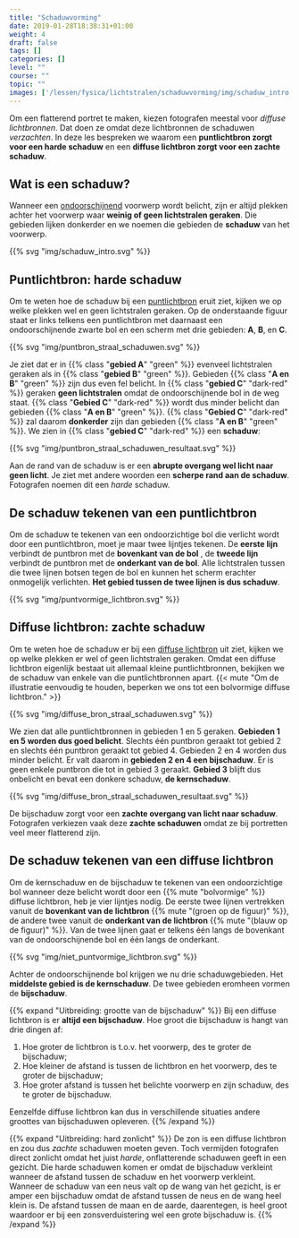 ```yaml
---
title: "Schaduwvorming"
date: 2019-01-28T18:38:31+01:00
weight: 4
draft: false
tags: []
categories: []
level: ""
course: ""
topic: ""
images: ['/lessen/fysica/lichtstralen/schaduwvorming/img/schaduw_intro.png', '/lessen/fysica/lichtstralen/schaduwvorming/img/puntbron_straal_schaduwen.png', '/lessen/fysica/lichtstralen/schaduwvorming/img/puntbron_straal_schaduwen_resultaat.png', '/lessen/fysica/lichtstralen/schaduwvorming/img/puntvormige_lichtbron.png', '/lessen/fysica/lichtstralen/schaduwvorming/img/diffuse_bron_straal_schaduwen.png', '/lessen/fysica/lichtstralen/schaduwvorming/img/diffuse_bron_straal_schaduwen_resultaat.png', '/lessen/fysica/lichtstralen/schaduwvorming/img/niet_puntvormige_lichtbron.png']
---
```

Om een flatterend portret te maken, kiezen fotografen meestal voor *diffuse
lichtbronnen*. Dat doen ze omdat deze lichtbronnen de schaduwen *verzachten*.
In deze les bespreken we waarom een **puntlichtbron zorgt voor een harde
schaduw** en een **diffuse lichtbron zorgt voor een zachte schaduw**.

## Wat is een schaduw?
Wanneer een [ondoorschijnend](../absorberen_reflecteren_doorlaten#licht-doorlaten)
voorwerp wordt belicht, zijn er altijd plekken achter
het voorwerp waar **weinig of geen lichtstralen geraken**. Die gebieden lijken
donkerder en we noemen die gebieden de **schaduw** van het voorwerp.

{{% svg "img/schaduw_intro.svg" %}}

## Puntlichtbron: harde schaduw
Om te weten hoe de schaduw bij een
[puntlichtbron](../lichtbronnen#puntvormige-en-diffuse-lichtbronnen) eruit
ziet, kijken we op welke plekken wel en geen lichtstralen geraken. Op de
onderstaande figuur staat er links telkens een puntlichtbron met daarnaast een
ondoorschijnende zwarte bol en een scherm met drie gebieden: **A**, **B**, en
**C**.

{{% svg "img/puntbron_straal_schaduwen.svg" %}}

Je ziet dat er in {{% class "**gebied A**" "green" %}} evenveel lichtstralen
geraken als in {{% class "**gebied B**" "green" %}}. Gebieden {{% class "**A en B**" "green" %}} zijn dus even fel belicht. In
{{% class "**gebied C**" "dark-red" %}} geraken **geen lichtstralen** omdat de
ondoorschijnende bol in de weg staat.
{{% class "**Gebied C**" "dark-red" %}} wordt dus minder belicht dan gebieden
{{% class "**A en B**" "green" %}}. {{% class "**Gebied C**" "dark-red" %}} zal
daarom **donkerder** zijn dan gebieden
{{% class "**A en B**" "green" %}}. We zien in
{{% class "**gebied C**" "dark-red" %}} een **schaduw**:

{{% svg "img/puntbron_straal_schaduwen_resultaat.svg" %}}

Aan de rand van de schaduw is er een **abrupte overgang wel licht naar geen
licht**. Je ziet met andere woorden een **scherpe rand aan de schaduw**.
Fotografen noemen dit een *harde* schaduw.

## De schaduw tekenen van een puntlichtbron
Om de schaduw te tekenen van een ondoorzichtige bol die verlicht wordt door een
puntlichtbron, moet je maar twee lijntjes tekenen. De **eerste lijn** verbindt
de puntbron met de **bovenkant van de bol** , de **tweede lijn** verbindt de
puntbron met de **onderkant van de bol**. Alle lichtstralen tussen die twee
lijnen botsen tegen de bol en kunnen het scherm erachter onmogelijk verlichten.
**Het gebied tussen de twee lijnen is dus schaduw**.

{{% svg "img/puntvormige_lichtbron.svg" %}}

## Diffuse lichtbron: zachte schaduw
Om te weten hoe de schaduw er bij een
[diffuse lichtbron](../lichtbronnen#puntvormige-en-diffuse-lichtbronnen)
uit ziet, kijken we op welke plekken er wel of geen lichtstralen geraken.
Omdat een diffuse lichtbron eigenlijk bestaat uit allemaal
kleine puntlichtbronnen, bekijken we de schaduw van enkele van die
puntlichtbronnen apart.
{{< mute "Om de illustratie eenvoudig te houden, beperken we ons tot een bolvormige diffuse lichtbron." >}}

{{% svg "img/diffuse_bron_straal_schaduwen.svg" %}}

We zien dat alle puntlichtbronnen in gebieden 1 en 5 geraken. **Gebieden 1 en 5
worden dus goed belicht**.
Slechts één puntbron geraakt tot gebied 2
en slechts één puntbron geraakt tot gebied 4.
Gebieden 2 en 4 worden dus minder belicht. Er valt daarom in **gebieden 2 en 4
een bijschaduw**. Er is geen enkele puntbron die tot in gebied 3 geraakt.
**Gebied 3** blijft dus onbelicht en bevat een donkere schaduw, **de kernschaduw**.

{{% svg "img/diffuse_bron_straal_schaduwen_resultaat.svg" %}}

De bijschaduw zorgt voor een **zachte overgang van licht naar schaduw**.
Fotografen verkiezen vaak deze **zachte schaduwen** omdat ze bij portretten
veel meer flatterend zijn.

## De schaduw tekenen van een diffuse lichtbron
Om de kernschaduw en de bijschaduw te tekenen van een ondoorzichtige bol
wanneer deze belicht wordt door een {{% mute "bolvormige" %}} diffuse
lichtbron, heb je vier lijntjes nodig. De eerste twee lijnen vertrekken vanuit
de **bovenkant van de lichtbron** {{% mute "(groen op de figuur)" %}}, de andere
twee vanuit de **onderkant van de lichtbron** {{% mute "(blauw op de figuur)" %}}.
Van de twee lijnen gaat er telkens één langs de bovenkant van de
ondoorschijnende bol en één langs de onderkant.

{{% svg "img/niet_puntvormige_lichtbron.svg" %}}

Achter de ondoorschijnende bol krijgen we nu drie schaduwgebieden. Het **middelste
gebied is de kernschaduw**. De twee gebieden eromheen vormen de **bijschaduw**.

{{% expand "Uitbreiding: grootte van de bijschaduw" %}}
Bij een diffuse lichtbron is er **altijd een bijschaduw**. Hoe groot die bijschaduw is hangt van drie dingen af:

1. Hoe groter de lichtbron is t.o.v. het voorwerp, des te groter de bijschaduw;
2. Hoe kleiner de afstand is tussen de lichtbron en het voorwerp, des te groter de bijschaduw;
3. Hoe groter afstand is tussen het belichte voorwerp en zijn schaduw, des te groter de bijschaduw.

Eenzelfde diffuse lichtbron kan dus in verschillende situaties andere groottes
van bijschaduwen opleveren.
{{% /expand %}}

{{% expand "Uitbreiding: hard zonlicht" %}}
De zon is een diffuse lichtbron en zou dus *zachte* schaduwen moeten geven.
Toch vermijden fotografen direct zonlicht omdat het juist *harde*,
onflatterende schaduwen geeft in een gezicht. Die harde schaduwen komen er
omdat de bijschaduw verkleint wanneer de afstand tussen de schaduw en het
voorwerp verkleint. Wanneer de schaduw van een neus valt op de wang van het
gezicht, is er amper een bijschaduw omdat de afstand tussen de neus en de wang
heel klein is. De afstand tussen de maan en de aarde, daarentegen, is heel groot
waardoor er bij een zonsverduistering wel een grote bijschaduw is.
{{% /expand %}}
